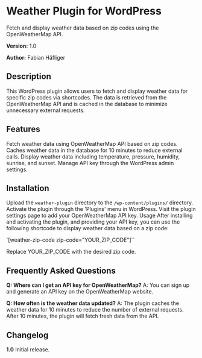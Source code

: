 # Weather Plugin for WordPress
Fetch and display weather data based on zip codes using the OpenWeatherMap API.

**Version:** 1.0

**Author:** Fabian Häfliger

## Description
This WordPress plugin allows users to fetch and display weather data for specific zip codes via shortcodes. The data is retrieved from the OpenWeatherMap API and is cached in the database to minimize unnecessary external requests.

## Features
Fetch weather data using OpenWeatherMap API based on zip codes.
Caches weather data in the database for 10 minutes to reduce external calls.
Display weather data including temperature, pressure, humidity, sunrise, and sunset.
Manage API key through the WordPress admin settings.

## Installation
Upload the `weather-plugin` directory to the `/wp-content/plugins/` directory.
Activate the plugin through the 'Plugins' menu in WordPress.
Visit the plugin settings page to add your OpenWeatherMap API key.
Usage
After installing and activating the plugin, and providing your API key, you can use the following shortcode to display weather data based on a zip code:

`[weather-zip-code zip-code="YOUR_ZIP_CODE"]``

Replace YOUR_ZIP_CODE with the desired zip code.

## Frequently Asked Questions

**Q: Where can I get an API key for OpenWeatherMap?**
A: You can sign up and generate an API key on the OpenWeatherMap website.

**Q: How often is the weather data updated?**
A: The plugin caches the weather data for 10 minutes to reduce the number of external requests. After 10 minutes, the plugin will fetch fresh data from the API.

## Changelog

**1.0** Initial release.
